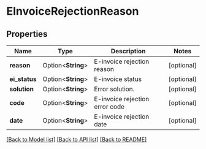 # EInvoiceRejectionReason

## Properties

Name | Type | Description | Notes
------------ | ------------- | ------------- | -------------
**reason** | Option<**String**> | E-invoice rejection reason | [optional]
**ei_status** | Option<**String**> | E-invoice status | [optional]
**solution** | Option<**String**> | Error solution. | [optional]
**code** | Option<**String**> | E-invoice rejection error code | [optional]
**date** | Option<**String**> | E-invoice rejection date | [optional]

[[Back to Model list]](../README.md#documentation-for-models) [[Back to API list]](../README.md#documentation-for-api-endpoints) [[Back to README]](../README.md)


